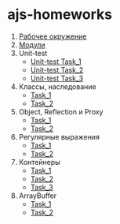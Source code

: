 # ajs-homeworks

1. [Рабочее окружение](working-enviroment/)
2. [Модули](modules/)
3. Unit-test
   - [Unit-test Task_1](https://github.com/JohnnyStorm19/Unit-test-Task_1)
   - [Unit-test Task_2](https://github.com/JohnnyStorm19/Unit-test-Task_2)
   - [Unit-test Task_3](https://github.com/JohnnyStorm19/Unit-test-Task_3)
4. Классы, наследование
   - [Task_1](https://github.com/JohnnyStorm19/ajs-oop-task_1)
   - [Task_2](https://github.com/JohnnyStorm19/ajs-oop-task_2)
5. Object, Reflection и Proxy
   - [Task_1](https://github.com/JohnnyStorm19/ajs-object-task_1)
   - [Task_2](https://github.com/JohnnyStorm19/ajs-object-task_2)
6. Регулярные выражения
   - [Task_1](https://github.com/JohnnyStorm19/ajs-regexp-task_1)
   - [Task_2](https://github.com/JohnnyStorm19/ajs-regexp-task_2)
7. Контейнеры
   - [Task_1](https://github.com/JohnnyStorm19/ajs-containers-task_1)
   - [Task_2](https://github.com/JohnnyStorm19/ajs-containers-task_2)
   - [Task_3](https://github.com/JohnnyStorm19/ajs-containers-task_3)
8. ArrayBuffer
   - [Task_1](https://github.com/JohnnyStorm19/ajs-arrayBuffer-task_1)
   - [Task_2](https://github.com/JohnnyStorm19/ajs-arrayBuffer-task_2)